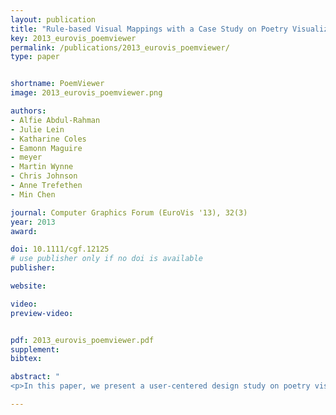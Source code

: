 ```yaml
---
layout: publication
title: "Rule-based Visual Mappings with a Case Study on Poetry Visualization"
key: 2013_eurovis_poemviewer
permalink: /publications/2013_eurovis_poemviewer/
type: paper


shortname: PoemViewer
image: 2013_eurovis_poemviewer.png

authors: 
- Alfie Abdul-Rahman
- Julie Lein
- Katharine Coles
- Eamonn Maguire
- meyer
- Martin Wynne
- Chris Johnson
- Anne Trefethen
- Min Chen

journal: Computer Graphics Forum (EuroVis '13), 32(3)
year: 2013
award: 

doi: 10.1111/cgf.12125
# use publisher only if no doi is available
publisher: 

website: 

video: 
preview-video: 


pdf: 2013_eurovis_poemviewer.pdf
supplement:
bibtex:

abstract: "
<p>In this paper, we present a user-centered design study on poetry visualization. We develop a rule-based solution to address the conflicting needs for maintaining the flexibility of visualizing a large set of poetic variables and for reducing the tedium and cognitive load in interacting with the visual mapping control panel. We adopt Munzner’s nested design model to maintain high-level interactions with the end users in a closed loop. In addition, we examine three design options for alleviating the difficulty in visualizing poems latitudinally. We present several example uses of poetry visualization in scholarly research on poetry.</p>"

---
```



